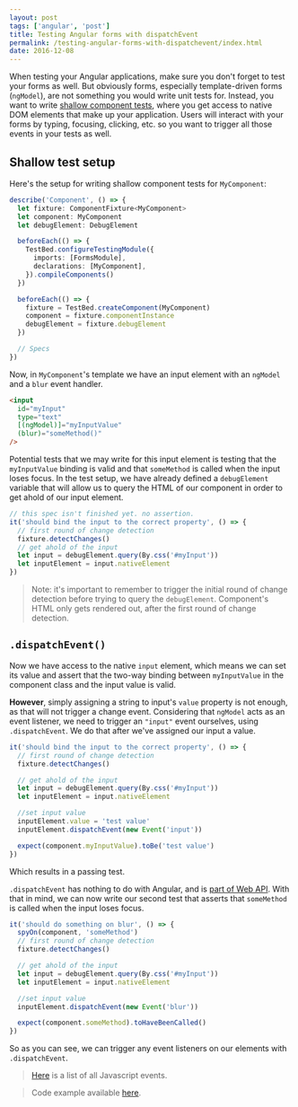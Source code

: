 ```yaml
---
layout: post
tags: ['angular', 'post']
title: Testing Angular forms with dispatchEvent
permalink: /testing-angular-forms-with-dispatchevent/index.html
date: 2016-12-08
---
```


When testing your Angular applications, make sure you don't forget to test your forms as well. But obviously forms, especially template-driven forms (`ngModel`), are not something
you would write unit tests for. Instead, you want to write [shallow component tests](https://angular.io/docs/ts/latest/guide/testing.html#!#shallow-component-test), where you get access
to native DOM elements that make up your application. Users will interact with your forms by typing, focusing, clicking, etc. so you want to trigger all those events in your tests as well.

## Shallow test setup

Here's the setup for writing shallow component tests for `MyComponent`:

```ts
describe('Component', () => {
  let fixture: ComponentFixture<MyComponent>
  let component: MyComponent
  let debugElement: DebugElement

  beforeEach(() => {
    TestBed.configureTestingModule({
      imports: [FormsModule],
      declarations: [MyComponent],
    }).compileComponents()
  })

  beforeEach(() => {
    fixture = TestBed.createComponent(MyComponent)
    component = fixture.componentInstance
    debugElement = fixture.debugElement
  })

  // Specs
})
```

Now, in `MyComponent`'s template we have an input element with an `ngModel` and a `blur` event handler.

```html
<input
  id="myInput"
  type="text"
  [(ngModel)]="myInputValue"
  (blur)="someMethod()"
/>
```

Potential tests that we may write for this input element is testing that the `myInputValue` binding is valid and that `someMethod` is called when the input loses focus.
In the test setup, we have already defined a `debugElement` variable that will allow us to query the HTML of our component in order to get ahold of our input element.

```ts
// this spec isn't finished yet. no assertion.
it('should bind the input to the correct property', () => {
  // first round of change detection
  fixture.detectChanges()
  // get ahold of the input
  let input = debugElement.query(By.css('#myInput'))
  let inputElement = input.nativeElement
})
```

> Note: it's important to remember to trigger the initial round of change detection before trying to query the `debugElement`. Component's HTML only gets rendered out, after the first
> round of change detection.

## `.dispatchEvent()`

Now we have access to the native `input` element, which means we can set its value and assert that the two-way binding between `myInputValue` in the component class and the input value is valid.

**However**, simply assigning a string to input's `value` property is not enough, as that will not trigger a change event. Considering that `ngModel` acts as an event listener, we need to
trigger an `"input"` event ourselves, using `.dispatchEvent`. We do that after we've assigned our input a value.

```ts
it('should bind the input to the correct property', () => {
  // first round of change detection
  fixture.detectChanges()

  // get ahold of the input
  let input = debugElement.query(By.css('#myInput'))
  let inputElement = input.nativeElement

  //set input value
  inputElement.value = 'test value'
  inputElement.dispatchEvent(new Event('input'))

  expect(component.myInputValue).toBe('test value')
})
```

Which results in a passing test.

`.dispatchEvent` has nothing to do with Angular, and is [part of Web API](https://developer.mozilla.org/en-US/docs/Web/API/EventTarget/dispatchEvent).
With that in mind, we can now write our second test that asserts that `someMethod` is called when the input loses focus.

```ts
it('should do something on blur', () => {
  spyOn(component, 'someMethod')
  // first round of change detection
  fixture.detectChanges()

  // get ahold of the input
  let input = debugElement.query(By.css('#myInput'))
  let inputElement = input.nativeElement

  //set input value
  inputElement.dispatchEvent(new Event('blur'))

  expect(component.someMethod).toHaveBeenCalled()
})
```

So as you can see, we can trigger any event listeners on our elements with `.dispatchEvent`.

> [Here](https://developer.mozilla.org/en-US/docs/Web/Events) is a list of all Javascript events.

> Code example available [here](https://github.com/kirjai/blog-code-snippets/tree/master/testing-form-inputs).
